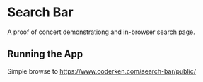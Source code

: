 # Search Bar

A proof of concert demonstrationg and in-browser search page.

## Running the App

Simple browse to <https://www.coderken.com/search-bar/public/>